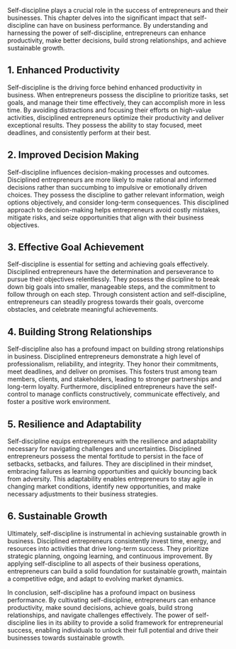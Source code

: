 
Self-discipline plays a crucial role in the success of entrepreneurs and their businesses. This chapter delves into the significant impact that self-discipline can have on business performance. By understanding and harnessing the power of self-discipline, entrepreneurs can enhance productivity, make better decisions, build strong relationships, and achieve sustainable growth.

**1. Enhanced Productivity**
----------------------------

Self-discipline is the driving force behind enhanced productivity in business. When entrepreneurs possess the discipline to prioritize tasks, set goals, and manage their time effectively, they can accomplish more in less time. By avoiding distractions and focusing their efforts on high-value activities, disciplined entrepreneurs optimize their productivity and deliver exceptional results. They possess the ability to stay focused, meet deadlines, and consistently perform at their best.

**2. Improved Decision Making**
-------------------------------

Self-discipline influences decision-making processes and outcomes. Disciplined entrepreneurs are more likely to make rational and informed decisions rather than succumbing to impulsive or emotionally driven choices. They possess the discipline to gather relevant information, weigh options objectively, and consider long-term consequences. This disciplined approach to decision-making helps entrepreneurs avoid costly mistakes, mitigate risks, and seize opportunities that align with their business objectives.

**3. Effective Goal Achievement**
---------------------------------

Self-discipline is essential for setting and achieving goals effectively. Disciplined entrepreneurs have the determination and perseverance to pursue their objectives relentlessly. They possess the discipline to break down big goals into smaller, manageable steps, and the commitment to follow through on each step. Through consistent action and self-discipline, entrepreneurs can steadily progress towards their goals, overcome obstacles, and celebrate meaningful achievements.

**4. Building Strong Relationships**
------------------------------------

Self-discipline also has a profound impact on building strong relationships in business. Disciplined entrepreneurs demonstrate a high level of professionalism, reliability, and integrity. They honor their commitments, meet deadlines, and deliver on promises. This fosters trust among team members, clients, and stakeholders, leading to stronger partnerships and long-term loyalty. Furthermore, disciplined entrepreneurs have the self-control to manage conflicts constructively, communicate effectively, and foster a positive work environment.

**5. Resilience and Adaptability**
----------------------------------

Self-discipline equips entrepreneurs with the resilience and adaptability necessary for navigating challenges and uncertainties. Disciplined entrepreneurs possess the mental fortitude to persist in the face of setbacks, setbacks, and failures. They are disciplined in their mindset, embracing failures as learning opportunities and quickly bouncing back from adversity. This adaptability enables entrepreneurs to stay agile in changing market conditions, identify new opportunities, and make necessary adjustments to their business strategies.

**6. Sustainable Growth**
-------------------------

Ultimately, self-discipline is instrumental in achieving sustainable growth in business. Disciplined entrepreneurs consistently invest time, energy, and resources into activities that drive long-term success. They prioritize strategic planning, ongoing learning, and continuous improvement. By applying self-discipline to all aspects of their business operations, entrepreneurs can build a solid foundation for sustainable growth, maintain a competitive edge, and adapt to evolving market dynamics.

In conclusion, self-discipline has a profound impact on business performance. By cultivating self-discipline, entrepreneurs can enhance productivity, make sound decisions, achieve goals, build strong relationships, and navigate challenges effectively. The power of self-discipline lies in its ability to provide a solid framework for entrepreneurial success, enabling individuals to unlock their full potential and drive their businesses towards sustainable growth.

